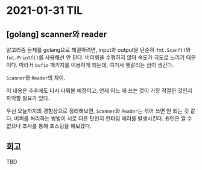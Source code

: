 # 2021-01-31 TIL
## [golang] scanner와 reader
알고리즘 문제를 golang으로 해결하려면, input과 output을 단순히 `fmt.Scanf()`와 `fmt.Printf()`를 사용해선 안 된다. 버퍼링을 수행하지 않아 속도가 극도로 느리기 때문이다. 따라서 `bufio` 패키지를 이용하게 되는데, 여기서 헷갈리는 점이 생긴다.

`Scanner`와 `Reader`의 차이.

 이 내용은 추후에도 다시 다뤄볼 예정이고, 언제 어느 때 쓰는 것이 가장 적절한 것인지 파악할 필요가 있다. 

 우선 오늘까지의 경험상으로 정리해보면, `Scanner`와 `Reader`는 섞어 쓰면 안 되는 것 같다. 버퍼를 처리하는 방법이 서로 다른 탓인지 런타임 에러를 발생시킨다. 원인은 알 수 없으나 조사를 통해 포스팅을 해보겠다.

## 회고
TBD